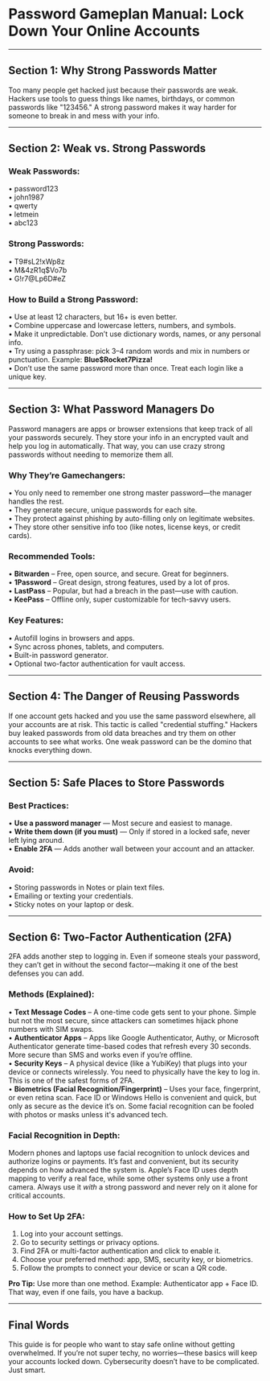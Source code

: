 # Password Gameplan Manual: Lock Down Your Online Accounts

---

## Section 1: Why Strong Passwords Matter
Too many people get hacked just because their passwords are weak. Hackers use tools to guess things like names, birthdays, or common passwords like "123456." A strong password makes it way harder for someone to break in and mess with your info.

---

## Section 2: Weak vs. Strong Passwords

### Weak Passwords:
• password123  
• john1987  
• qwerty  
• letmein  
• abc123  

### Strong Passwords:
• T9#sL2!xWp8z  
• M&4zR1q$Vo7b  
• G!r7@Lp6D#eZ  

### How to Build a Strong Password:
• Use at least 12 characters, but 16+ is even better.  
• Combine uppercase and lowercase letters, numbers, and symbols.  
• Make it unpredictable. Don’t use dictionary words, names, or any personal info.  
• Try using a passphrase: pick 3–4 random words and mix in numbers or punctuation. Example: **Blue$Rocket7Pizza!**  
• Don’t use the same password more than once. Treat each login like a unique key.  

---

## Section 3: What Password Managers Do
Password managers are apps or browser extensions that keep track of all your passwords securely. They store your info in an encrypted vault and help you log in automatically. That way, you can use crazy strong passwords without needing to memorize them all.

### Why They’re Gamechangers:
• You only need to remember one strong master password—the manager handles the rest.  
• They generate secure, unique passwords for each site.  
• They protect against phishing by auto-filling only on legitimate websites.  
• They store other sensitive info too (like notes, license keys, or credit cards).  

### Recommended Tools:
• **Bitwarden** – Free, open source, and secure. Great for beginners.  
• **1Password** – Great design, strong features, used by a lot of pros.  
• **LastPass** – Popular, but had a breach in the past—use with caution.  
• **KeePass** – Offline only, super customizable for tech-savvy users.  

### Key Features:
• Autofill logins in browsers and apps.  
• Sync across phones, tablets, and computers.  
• Built-in password generator.  
• Optional two-factor authentication for vault access.  

---

## Section 4: The Danger of Reusing Passwords
If one account gets hacked and you use the same password elsewhere, all your accounts are at risk. This tactic is called "credential stuffing." Hackers buy leaked passwords from old data breaches and try them on other accounts to see what works. One weak password can be the domino that knocks everything down.

---

## Section 5: Safe Places to Store Passwords

### Best Practices:
• **Use a password manager** — Most secure and easiest to manage.  
• **Write them down (if you must)** — Only if stored in a locked safe, never left lying around.  
• **Enable 2FA** — Adds another wall between your account and an attacker.  

### Avoid:
• Storing passwords in Notes or plain text files.  
• Emailing or texting your credentials.  
• Sticky notes on your laptop or desk.  

---

## Section 6: Two-Factor Authentication (2FA)
2FA adds another step to logging in. Even if someone steals your password, they can’t get in without the second factor—making it one of the best defenses you can add.

### Methods (Explained):
• **Text Message Codes** – A one-time code gets sent to your phone. Simple but not the most secure, since attackers can sometimes hijack phone numbers with SIM swaps.  
• **Authenticator Apps** – Apps like Google Authenticator, Authy, or Microsoft Authenticator generate time-based codes that refresh every 30 seconds. More secure than SMS and works even if you’re offline.  
• **Security Keys** – A physical device (like a YubiKey) that plugs into your device or connects wirelessly. You need to physically have the key to log in. This is one of the safest forms of 2FA.  
• **Biometrics (Facial Recognition/Fingerprint)** – Uses your face, fingerprint, or even retina scan. Face ID or Windows Hello is convenient and quick, but only as secure as the device it’s on. Some facial recognition can be fooled with photos or masks unless it's advanced tech.

### Facial Recognition in Depth:
Modern phones and laptops use facial recognition to unlock devices and authorize logins or payments. It’s fast and convenient, but its security depends on how advanced the system is. Apple’s Face ID uses depth mapping to verify a real face, while some other systems only use a front camera. Always use it *with* a strong password and never rely on it alone for critical accounts.

### How to Set Up 2FA:
1. Log into your account settings.  
2. Go to security settings or privacy options.  
3. Find 2FA or multi-factor authentication and click to enable it.  
4. Choose your preferred method: app, SMS, security key, or biometrics.  
5. Follow the prompts to connect your device or scan a QR code.  

**Pro Tip:** Use more than one method. Example: Authenticator app + Face ID. That way, even if one fails, you have a backup.

---

## Final Words
This guide is for people who want to stay safe online without getting overwhelmed. If you’re not super techy, no worries—these basics will keep your accounts locked down. Cybersecurity doesn’t have to be complicated. Just smart.
